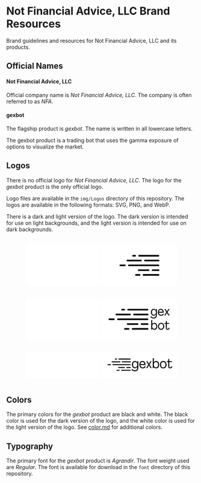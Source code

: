 # Not Financial Advice, LLC Brand Resources

Brand guidelines and resources for Not Financial Advice, LLC and its products.

## Official Names

#### Not Financial Advice, LLC
Official company name is _Not Financial Advice, LLC_. The company is often referred to as _NFA_.

#### gexbot
The flagship product is _gexbot_. The name is written in all lowercase letters. 

The gexbot product is a trading bot that uses the gamma exposure of options to visualize the market.

## Logos

There is no official logo for _Not Financial Advice, LLC_. The logo for the _gexbot_ product is the only official logo.

Logo files are available in the `img/Logos` directory of this repository. The logos are available in the following
formats: SVG, PNG, and WebP.

There is a dark and light version of the logo. The dark version is intended for use on light backgrounds, and the light version is intended for use on dark backgrounds.

<div style="display: flex; justify-content: space-around; flex-direction: column; align-items: center;">
<div style="margin: 1em;">
<img src="https://github.com/nfa-llc/brand-resources/blob/40121a7fe6f4334264ff88b57fe64afa0b417535/img/logo/gexbot/svg/GexBot_Final-only%20graphic_White.svg" width="200" alt="gexbot logo">
<img src="https://github.com/nfa-llc/brand-resources/blob/581cbb3111187ca3bf0c16369740e2dfab31b27a/img/logo/gexbot/svg/GexBot_Finalsvg-only%20graphic_Black.svg" width="200" alt="gexbot logo">
</div>
<div style="margin: 1em;">
<img src="https://github.com/nfa-llc/brand-resources/blob/581cbb3111187ca3bf0c16369740e2dfab31b27a/img/logo/gexbot/svg/GexBot_Finalsvg_White.svg" width="200" alt="gexbot logo">
<img src="https://github.com/nfa-llc/brand-resources/blob/581cbb3111187ca3bf0c16369740e2dfab31b27a/img/logo/gexbot/svg/GexBot_Finalsvg_Black.svg" width="200" alt="gexbot logo">
</div>
<div style="margin: 1em;">
<img src="https://github.com/nfa-llc/brand-resources/blob/581cbb3111187ca3bf0c16369740e2dfab31b27a/img/logo/gexbot/svg/GexBot_Final_Inline_white.svg" width="200" alt="gexbot logo">
<img src="https://github.com/nfa-llc/brand-resources/blob/581cbb3111187ca3bf0c16369740e2dfab31b27a/img/logo/gexbot/svg/GexBot_Finalsvg_Inline_black.svg" width="200" alt="gexbot logo">
</div>
</div>


## Colors
The primary colors for the _gexbot_ product are black and white. The black color is used for the dark version of the logo, and the white color is used for the light version of the logo.
See [color.md](color.md) for additional colors.

## Typography
The primary font for the _gexbot_ product is _Agrandir_. The font weight used are _Regular_. The font is available for download in the `font` directory of this repository.
